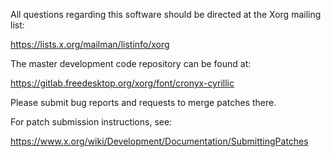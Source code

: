 
All questions regarding this software should be directed at the
Xorg mailing list:

  https://lists.x.org/mailman/listinfo/xorg

The master development code repository can be found at:

  https://gitlab.freedesktop.org/xorg/font/cronyx-cyrillic

Please submit bug reports and requests to merge patches there.

For patch submission instructions, see:

  https://www.x.org/wiki/Development/Documentation/SubmittingPatches

